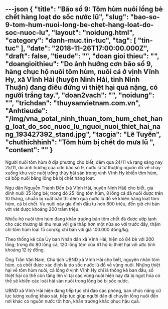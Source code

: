---json
{
    "title": "Bão số 9: Tôm hùm nuôi lồng bè chết hàng loạt do sốc nước lũ",
    "slug": "bao-so-9-tom-hum-nuoi-long-be-chet-hang-loat-do-soc-nuoc-lu",
    "layout": "noidung.html",
    "category": "danh-muc.tin-tuc",
    "tag": [
        "tin-tuc"
    ],
    "date": "2018-11-26T17:00:00.000Z",
    "draft": false,
    "tieude": "",
    "doan gioi thieu": "",
    "doangioithieu": "Do ảnh hưởng cơn bão số 9, hàng chục hộ nuôi tôm hùm, nuôi cá ở vịnh Vĩnh Hy, xã Vĩnh Hải (huyện Ninh Hải, tỉnh Ninh Thuận) đang điêu đứng vì thiệt hại quá nặng, có người trắng tay.",
    "doan2vach": "",
    "noidung": "",
    "trichdan": "thuysanvietnam.com.vn",
    "Anhtieude": "/img/vna_potal_ninh_thuan_tom_hum_chet_hang_loat_do_soc_nuoc_lu_nguoi_nuoi_thiet_hai_nang_193427392_stand.jpg",
    "tacgia": "Lê Tuyến",
    "chuthichhinh": "Tôm hùm bị chết do mưa lũ ",
    "__content__": ""
}
---
<p>Người nu&ocirc;i t&ocirc;m h&ugrave;m ở địa phương cho biết, đ&ecirc;m qua 24/11 v&agrave; rạng s&aacute;ng nay 25/11, do ảnh hưởng của cơn b&atilde;o số 9, nước lũ từ thượng nguồn đổ về chảy xuống khu vực nu&ocirc;i trồng thủy hải sản trong vịnh Vĩnh Hy khiến t&ocirc;m h&ugrave;m, c&aacute; bốp nu&ocirc;i bằng lồng b&egrave; bị chết h&agrave;ng loạt.</p>

<p>Ngư d&acirc;n Nguyễn Th&agrave;nh Đến (x&atilde; Vĩnh Hải, huyện Ninh Hải) cho biết, gia đ&igrave;nh nu&ocirc;i 35 lồng b&egrave;; trong đ&oacute; 25 lồng t&ocirc;m h&ugrave;m, 8 lồng c&aacute; đ&atilde; nu&ocirc;i được tr&ecirc;n 10 th&aacute;ng, chuẩn bị xuất b&aacute;n th&igrave; đ&ecirc;m qua nước lũ đổ về khiến h&agrave;ng loạt t&ocirc;m h&ugrave;m, c&aacute; bị chết. Vụ nu&ocirc;i n&agrave;y gia đ&igrave;nh đầu tư hơn 600 triệu, đến giờ chỉ b&aacute;n vớt v&aacute;t được khoảng 200 trăm triệu.</p>

<p>Nhiều hộ nu&ocirc;i t&ocirc;m h&ugrave;m đang khẩn trương b&aacute;n t&ocirc;m chết đ&atilde; được ướp lạnh cho c&aacute;c thương l&aacute;i thu mua với gi&aacute; thấp hơn một nửa so với trước đ&acirc;y, thậm ch&iacute; t&ocirc;m h&ugrave;m loại 15 con/kg chỉ b&aacute;n với gi&aacute; 100.000 đồng/kg.</p>

<p>Theo thống k&ecirc; của Ủy ban Nh&acirc;n d&acirc;n x&atilde; Vĩnh Hải, hiện c&oacute; 84 b&egrave; với 200 lồng; trong đ&oacute; 80 lồng c&aacute;, 120 lồng t&ocirc;m của 61 hộ bị thiệt hại với ước t&iacute;nh khoảng 12 tỷ đồng.</p>

<p>&Ocirc;ng Trần Văn Nam, Chủ tịch UBND x&atilde; Vĩnh Hải cho biết, nguy&ecirc;n nh&acirc;n t&ocirc;m h&ugrave;m, c&aacute; chết được x&aacute;c định l&agrave; do sốc nước lũ đổ về v&ugrave;ng nu&ocirc;i. Những thiệt hại về t&ocirc;m h&ugrave;m nu&ocirc;i, c&aacute; lồng ở vịnh Vĩnh Hy chỉ l&agrave; thống k&ecirc; ban đầu, số thiệt hại c&oacute; thể c&ograve;n tăng l&ecirc;n v&igrave; tại c&aacute;c v&ugrave;ng nu&ocirc;i hiện nay đ&atilde; bị ngọt h&oacute;a c&oacute; thể sẽ khiến c&aacute;c lo&agrave;i hải sản nu&ocirc;i trong lồng b&egrave; bị sốc nước.</p>

<p>UBND x&atilde; Vĩnh Hải hiện đang tiếp tục chỉ đạo c&aacute;c ph&ograve;ng, ban chức năng cử lực lượng xuống khảo s&aacute;t, tiếp tục gi&uacute;p người d&acirc;n di chuyển lồng nu&ocirc;i đến nơi kh&aacute;c c&oacute; nguồn nước tốt hơn, khẩn trương khắc phục hậu quả.</p>
